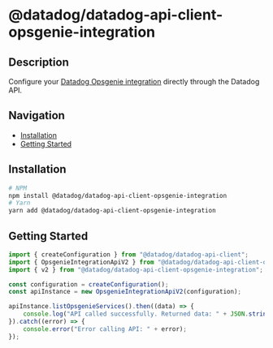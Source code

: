 # @datadog/datadog-api-client-opsgenie-integration

## Description

Configure your [Datadog Opsgenie integration](https://docs.datadoghq.com/integrations/opsgenie/)
directly through the Datadog API.

## Navigation

- [Installation](#installation)
- [Getting Started](#getting-started)

## Installation

```sh
# NPM
npm install @datadog/datadog-api-client-opsgenie-integration
# Yarn
yarn add @datadog/datadog-api-client-opsgenie-integration
```

## Getting Started
```ts
import { createConfiguration } from "@datadog/datadog-api-client";
import { OpsgenieIntegrationApiV2 } from "@datadog/datadog-api-client-opsgenie-integration";
import { v2 } from "@datadog/datadog-api-client-opsgenie-integration";

const configuration = createConfiguration();
const apiInstance = new OpsgenieIntegrationApiV2(configuration);

apiInstance.listOpsgenieServices().then((data) => {
    console.log("API called successfully. Returned data: " + JSON.stringify(data));
}).catch((error) => {
    console.error("Error calling API: " + error);
});
```